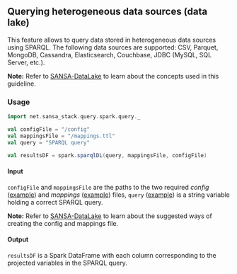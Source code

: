 ## Querying heterogeneous data sources (data lake)

This feature allows to query data stored in heterogeneous data sources using SPARQL. The following data sources are supported: CSV, Parquet, MongoDB, Cassandra, Elasticsearch, Couchbase, JDBC (MySQL, SQL Server, etc.).

**Note:** Refer to [SANSA-DataLake](https://github.com/SANSA-Stack/SANSA-DataLake) to learn about the concepts used in this guideline.

### Usage

```scala
import net.sansa_stack.query.spark.query._

val configFile = "/config"
val mappingsFile = "/mappings.ttl"
val query = "SPARQL query"

val resultsDF = spark.sparqlDL(query, mappingsFile, configFile)
```

#### Input
`configFile` and `mappingsFile` are the paths to the two required _config_ ([example](https://github.com/SANSA-Stack/SANSA-Query/blob/develop/sansa-query-spark/src/test/resources/datalake/config)) and _mappings_ ([example](https://github.com/SANSA-Stack/SANSA-Query/blob/develop/sansa-query-spark/src/test/resources/datalake/mappings.ttl)) files, `query` ([example](https://github.com/SANSA-Stack/SANSA-Query/blob/develop/sansa-query-spark/src/test/resources/datalake/queries/Q1.sparql)) is a string variable holding a correct SPARQL query.

**Note:** Refer to [SANSA-DataLake](https://github.com/SANSA-Stack/SANSA-DataLake) to learn about the suggested ways of creating the config and mappings file.

#### Output
`resultsDF` is a Spark DataFrame with each column corresponding to the projected variables in the SPARQL query.
